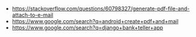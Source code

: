 * https://stackoverflow.com/questions/60798327/generate-pdf-file-and-attach-to-e-mail
* https://www.google.com/search?q=android+create+pdf+and+mail
* https://www.google.com/search?q=django+bank+teller+app

